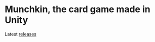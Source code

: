 # Munchkin, the card game made in Unity

Latest [releases](https://github.com/Kitoista/munchkin/releases)
